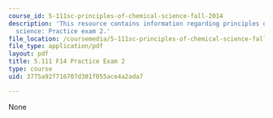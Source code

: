 ```yaml
---
course_id: 5-111sc-principles-of-chemical-science-fall-2014
description: 'This resource contains information regarding principles of chemical
  science: Practice exam 2.'
file_location: /coursemedia/5-111sc-principles-of-chemical-science-fall-2014/3775a92f716707d301f055ace4a2ada7_MIT5_111F14_PractExam2.pdf
file_type: application/pdf
layout: pdf
title: 5.111 F14 Practice Exam 2
type: course
uid: 3775a92f716707d301f055ace4a2ada7

---
```

None